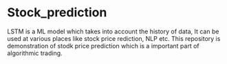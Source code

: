 # Stock_prediction
LSTM is a ML model which takes into account the history of data, It can be used at various places like stock price rediction, NLP etc.  This repository is demonstration of stodk price prediction which is a important part of algorithmic trading.
